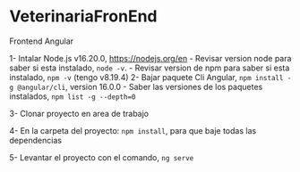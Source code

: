 # VeterinariaFronEnd
Frontend Angular


1- Intalar Node.js v16.20.0, https://nodejs.org/en
	- Revisar version node para saber si esta instalado, `node -v`.
	- Revisar version de npm para saber si esta instalado, `npm -v` (tengo v8.19.4)
2- Bajar paquete Cli Angular, `npm install -g @angular/cli`, version 16.0.0 
	- Saber las versiones de los paquetes instalados, `npm list -g --depth=0`

3- Clonar proyecto en area de trabajo

4- En la carpeta del proyecto: `npm install`, para que baje todas las dependencias

5- Levantar el proyecto con el comando, `ng serve`